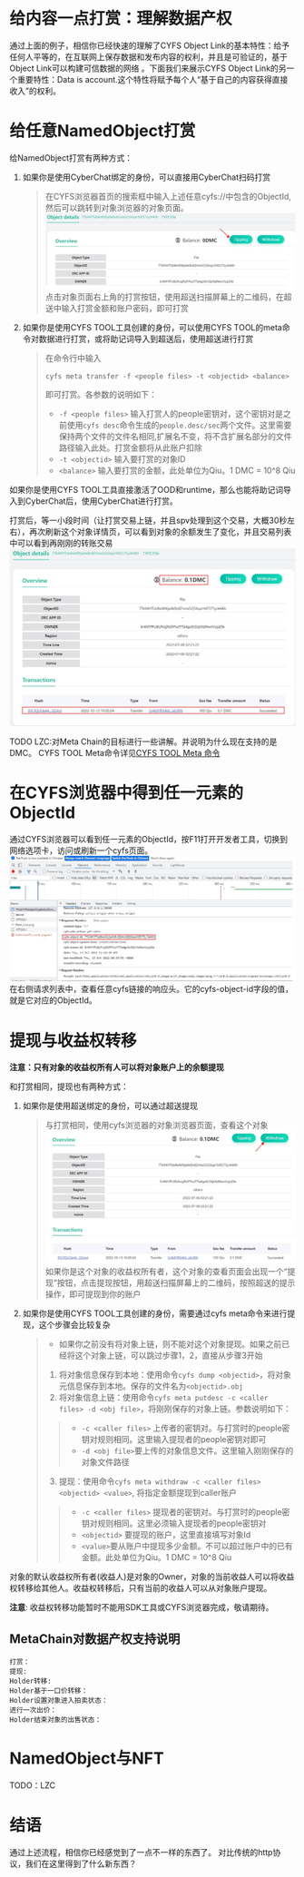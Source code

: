 # 给内容一点打赏：理解数据产权
通过上面的例子，相信你已经快速的理解了CYFS Object Link的基本特性：给予任何人平等的，在互联网上保存数据和发布内容的权利，并且是可验证的，基于Object Link可以构建可信数据的网络 。下面我们来展示CYFS Object Link的另一个重要特性：Data is account.这个特性将赋予每个人“基于自己的内容获得直接收入”的权利。

# 给任意NamedObject打赏

给NamedObject打赏有两种方式：
1. 如果你是使用CyberChat绑定的身份，可以直接用CyberChat扫码打赏
   > 在CYFS浏览器首页的搜索框中输入上述任意cyfs://中包含的ObjectId,然后可以跳转到对象浏览器的对象页面。
   > ![transfer](images/transfer_to_file_en.jpg)
   > 点击对象页面右上角的打赏按钮，使用超送扫描屏幕上的二维码，在超送中输入打赏金额和账户密码，即可打赏
2. 如果你是使用CYFS TOOL工具创建的身份，可以使用CYFS TOOL的meta命令对数据进行打赏，或将助记词导入到超送后，使用超送进行打赏
   > 在命令行中输入
   > ```shell
   > cyfs meta transfer -f <people files> -t <objectid> <balance>
   > ```
   > 即可打赏。各参数的说明如下：
   > - `-f <people files>` 输入打赏人的people密钥对，这个密钥对是之前使用`cyfs desc`命令生成的`people.desc/sec`两个文件。这里需要保持两个文件的文件名相同,扩展名不变，将不含扩展名部分的文件路径输入此处。打赏金额将从此账户扣除
   > - `-t <objectid>` 输入要打赏的对象ID
   > - `<balance>` 输入要打赏的金额，此处单位为Qiu。1 DMC = 10^8 Qiu

如果你是使用CYFS TOOL工具直接激活了OOD和runtime，那么也能将助记词导入到CyberChat后，使用CyberChat进行打赏。

打赏后，等一小段时间（让打赏交易上链，并且spv处理到这个交易，大概30秒左右），再次刷新这个对象详情页，可以看到对象的余额发生了变化，并且交易列表中可以看到再刚刚的转账交易
![after-trans](images/after_trans_en.jpg)

TODO LZC:对Meta Chain的目标进行一些讲解。并说明为什么现在支持的是DMC。
CYFS TOOL Meta命令详见[CYFS TOOL Meta 命令](https://github.com/buckyos/cyfs-ts-sdk/blob/beta/doc/cn/CYFS-Tool-Meta%E5%91%BD%E4%BB%A4.md)

# 在CYFS浏览器中得到任一元素的ObjectId
通过CYFS浏览器可以看到任一元素的ObjectId，按F11打开开发者工具，切换到网络选项卡，访问或刷新一个cyfs页面。
![find-objectid](images/find_objectid_en.jpg)
在右侧请求列表中，查看任意cyfs链接的响应头。它的cyfs-object-id字段的值，就是它对应的ObjectId。


# 提现与收益权转移
**注意：只有对象的收益权所有人可以将对象账户上的余额提现**

和打赏相同，提现也有两种方式：
1. 如果你是使用超送绑定的身份，可以通过超送提现
   > 与打赏相同，使用cyfs浏览器的对象浏览器页面，查看这个对象
   > ![withdraw](images/withdraw_en.jpg)
   > 如果你是这个对象的收益权所有者，这个对象的查看页面会出现一个“提现”按钮，点击提现按钮，用超送扫描屏幕上的二维码，按照超送的提示操作，即可提现到你的账户
2. 如果你是使用CYFS TOOL工具创建的身份，需要通过cyfs meta命令来进行提现，这个步骤会比较复杂
   > - 如果你之前没有将对象上链，则不能对这个对象提现。如果之前已经将这个对象上链，可以跳过步骤1，2，直接从步骤3开始
   > 1. 将对象信息保存到本地：使用命令`cyfs dump <objectid>`，将对象元信息保存到本地。保存的文件名为`<objectid>.obj`
   > 2. 将对象信息上链：使用命令`cyfs meta putdesc -c <caller files> -d <obj file>`，将刚刚保存的对象上链。参数说明如下：
   > > - `-c <caller files>` 上传者的密钥对。与打赏时的people密钥对规则相同。这里输入提现者的people密钥对即可
   > > - `-d <obj file>`要上传的对象信息文件。这里输入刚刚保存的对象文件路径
   > 3. 提现：使用命令`cyfs meta withdraw -c <caller files> <objectid> <value>`, 将指定金额提现到caller账户
   > > - `-c <caller files>` 提现者的密钥对。与打赏时的people密钥对规则相同。这里必须输入提现者的people密钥对
   > > - `<objectid>` 要提现的账户，这里直接填写对象Id
   > > - `<value>`要从账户中提现多少金额。不可以超过账户中的已有金额。此处单位为Qiu。1 DMC = 10^8 Qiu

对象的默认收益权所有者(收益人)是对象的Owner，对象的当前收益人可以将收益权转移给其他人。收益权转移后，只有当前的收益人可以从对象账户提现。

**注意**: 收益权转移功能暂时不能用SDK工具或CYFS浏览器完成，敬请期待。

## MetaChain对数据产权支持说明
```
打赏：
提现:
Holder转移:
Holder基于一口价转移：
Holder设置对象进入拍卖状态：
进行一次出价：
Holder结束对象的出售状态：
```
# NamedObject与NFT
TODO：LZC

# 结语
通过上述流程，相信你已经感觉到了一点不一样的东西了。
对比传统的http协议，我们在这里得到了什么新东西？